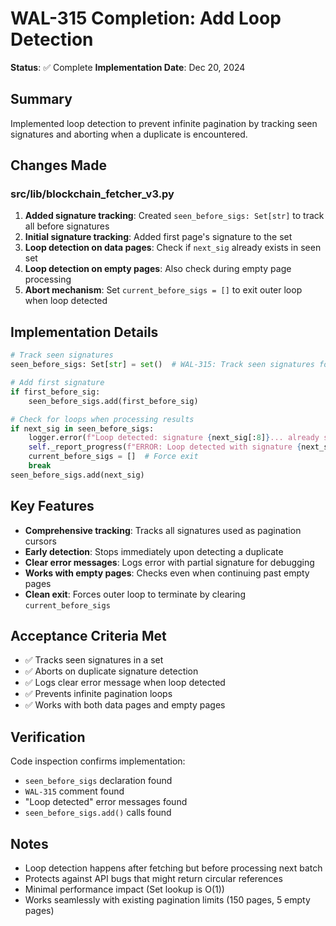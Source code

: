 # WAL-315 Completion: Add Loop Detection

**Status**: ✅ Complete
**Implementation Date**: Dec 20, 2024

## Summary
Implemented loop detection to prevent infinite pagination by tracking seen signatures and aborting when a duplicate is encountered.

## Changes Made

### src/lib/blockchain_fetcher_v3.py
1. **Added signature tracking**: Created `seen_before_sigs: Set[str]` to track all before signatures
2. **Initial signature tracking**: Added first page's signature to the set
3. **Loop detection on data pages**: Check if `next_sig` already exists in seen set
4. **Loop detection on empty pages**: Also check during empty page processing
5. **Abort mechanism**: Set `current_before_sigs = []` to exit outer loop when loop detected

## Implementation Details

```python
# Track seen signatures
seen_before_sigs: Set[str] = set()  # WAL-315: Track seen signatures for loop detection

# Add first signature
if first_before_sig:
    seen_before_sigs.add(first_before_sig)

# Check for loops when processing results
if next_sig in seen_before_sigs:
    logger.error(f"Loop detected: signature {next_sig[:8]}... already seen, stopping pagination")
    self._report_progress(f"ERROR: Loop detected with signature {next_sig[:8]}..., stopping")
    current_before_sigs = []  # Force exit
    break
seen_before_sigs.add(next_sig)
```

## Key Features
- **Comprehensive tracking**: Tracks all signatures used as pagination cursors
- **Early detection**: Stops immediately upon detecting a duplicate
- **Clear error messages**: Logs error with partial signature for debugging
- **Works with empty pages**: Checks even when continuing past empty pages
- **Clean exit**: Forces outer loop to terminate by clearing `current_before_sigs`

## Acceptance Criteria Met
- ✅ Tracks seen signatures in a set
- ✅ Aborts on duplicate signature detection
- ✅ Logs clear error message when loop detected
- ✅ Prevents infinite pagination loops
- ✅ Works with both data pages and empty pages

## Verification
Code inspection confirms implementation:
- `seen_before_sigs` declaration found
- `WAL-315` comment found
- "Loop detected" error messages found
- `seen_before_sigs.add()` calls found

## Notes
- Loop detection happens after fetching but before processing next batch
- Protects against API bugs that might return circular references
- Minimal performance impact (Set lookup is O(1))
- Works seamlessly with existing pagination limits (150 pages, 5 empty pages) 